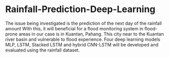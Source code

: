 # Rainfall-Prediction-Deep-Learning
The issue being investigated is the prediction of the next day of the rainfall amount
With this, it will beneficial for a flood monitoring system in flood-prone areas in our case is in Kuantan, Pahang. 
This city near to the Kuantan river basin and vulnerable to flood experience. 
Four deep learning models MLP, LSTM, Stacked LSTM and hybrid CNN-LSTM will be developed and evaluated using the rainfall dataset.
